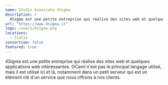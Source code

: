 ```yaml
---
name: Studio Associato 4Sigma
description: >
  4Sigma est une petite entreprise qui réalise des sites web et quelques applications web intéressantes
url: "https://www.4sigma.it"
logo: /users/4sigma.png
locations:
  - Italie
consortium: false
featured: true
---
```


4Sigma est une petite entreprise qui réalise des sites web et quelques applications web intéressantes. OCaml n'est pas le principal langage utilisé, mais il est utilisé ici et là, notamment dans un petit serveur qui est un élément clé d'un service que nous offrons à nos clients.
